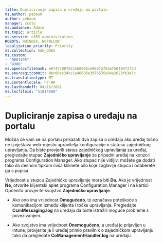 ```yaml
---
title: Dupliciranje zapisa o uređaju na portalu
ms.author: pebaum
author: pebaum
manager: scotv
ms.audience: Admin
ms.topic: article
ms.service: o365-administration
ROBOTS: NOINDEX, NOFOLLOW
localization_priority: Priority
ms.collection: Adm_O365
ms.custom:
- "9001495"
- "4386"
ms.openlocfilehash: e6f477807823e68965ce966faf0a6f50f9472f3d
ms.sourcegitcommit: 8bc60ec34bc1e40685e3976576e04a2623f63a7c
ms.translationtype: MT
ms.contentlocale: hr-HR
ms.lasthandoff: 04/15/2021
ms.locfileid: "51814508"
---
```

# <a name="duplicate-device-record-in-the-portal"></a>Dupliciranje zapisa o uređaju na portalu

Možda će vam se na portalu prikazati dva zapisa o uređaju ako uređaj točno ne izvještava web-mjesto upravitelja konfiguracije o statusu zajedničkog upravljanja. Da biste provjerili status zajedničkog upravljanja za uređaj, pregledajte stupac **Zajedničko upravljanje** za pripadni uređaj na konzoli programa Configuration Manager. Ako stupac nije vidljiv, možete ga dodati tako da desnom tipkom miša kliknete bilo koje zaglavlje stupca i odaberete ga s popisa.

Vrijednost u stupcu Zajedničko upravljanje mora biti **Da**. Ako je vrijednost **Ne**, otvorite klijentski aplet programa Configuration Manager i na kartici Općenito provjerite svojstvo **Zajedničko upravljanje**.

- Ako ono ima vrijednost **Omogućeno**, to označava poteškoće s komunikacijom između klijenta i točke upravljanja. Pregledajte **CcmMessaging.log** na uređaju da biste istražili moguće probleme s povezivanjem.

- Ako svojstvo ima vrijednost **Onemogućeno**, a uređaj je prijavljen u Intune, provjerite je li uređaj primio pravilnik o zajedničkom upravljanju tako da pregledate **CoManagementHandler.log** na uređaju.

